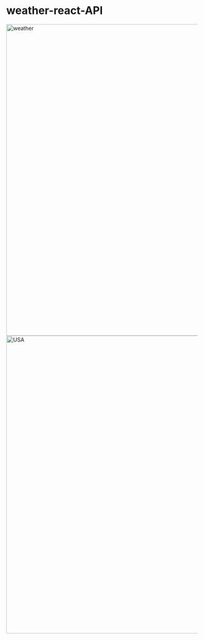 # weather-react-API

<img width="820" alt="weather" src="https://user-images.githubusercontent.com/102246247/175369018-2b63395d-1a45-41b8-bcae-34bbad530295.png">

<img width="784" alt="USA" src="https://user-images.githubusercontent.com/102246247/175369072-12be5967-7a56-4b59-8fdc-c5199a8fb3fc.png">
